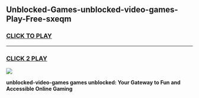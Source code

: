 
## Unblocked-Games-unblocked-video-games-Play-Free-sxeqm
<h3>
<a href="https://premium76.site?title=unblocked-video-games&ref=15A">CLICK TO PLAY</a></h3>
<hr>

<h3>
<a href="https://premium76.site?title=unblocked-video-games&ref=15A">CLICK 2 PLAY</a>
  
</h3>

<a href="https://premium76.site?title=unblocked-video-games&ref=15A"><img src="https://clearcache.store/games.png"></a>


**unblocked-video-games games unblocked: Your Gateway to Fun and Accessible Online Gaming**
